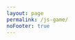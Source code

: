 ```yaml
---
layout: page
permalink: /js-game/
noFooter: true
---
```


<div class="game" />
<script src="/assets/2019/game/game.js"></script>
